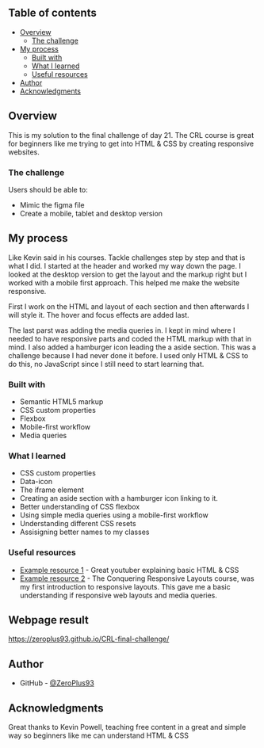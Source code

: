 ## Table of contents

- [Overview](#overview)
  - [The challenge](#the-challenge)
- [My process](#my-process)
  - [Built with](#built-with)
  - [What I learned](#what-i-learned)
  - [Useful resources](#useful-resources)
- [Author](#author)
- [Acknowledgments](#acknowledgments)

## Overview

This is my solution to the final challenge of day 21. The CRL course is great for beginners like me trying to get into HTML & CSS by creating responsive websites.

### The challenge

Users should be able to:

- Mimic the figma file
- Create a mobile, tablet and desktop version

## My process

Like Kevin said in his courses. Tackle challenges step by step and that is what I did. I started at the header and worked my way down the page.
I looked at the desktop version to get the layout and the markup right but I worked with a mobile first approach. This helped me make the website responsive. 

First I work on the HTML and layout of each section and then afterwards I will style it. The hover and focus effects are added last.

The last parst was adding the media queries in. I kept in mind where I needed to have responsive parts and coded the HTML markup with that in mind. I also added a hamburger icon leading the a aside section. This was a challenge because I had never done it before. I used only HTML & CSS to do this, no JavaScript since I still need to start learning that.

### Built with

- Semantic HTML5 markup
- CSS custom properties
- Flexbox
- Mobile-first workflow
- Media queries

### What I learned

- CSS custom properties
- Data-icon
- The iframe element
- Creating an aside section with a hamburger icon linking to it.
- Better understanding of CSS flexbox
- Using simple media queries using a mobile-first workflow
- Understanding different CSS resets
- Assisigning better names to my classes


### Useful resources

- [Example resource 1](https://www.youtube.com/@KevinPowell) - Great youtuber explaining basic HTML & CSS
- [Example resource 2](https://courses.kevinpowell.co/) - The Conquering Responsive Layouts course, was my first introduction to responsive layouts. This gave me a basic understanding if responsive web layouts and media queries.

## Webpage result

https://zeroplus93.github.io/CRL-final-challenge/

## Author

- GitHub - [@ZeroPlus93](https://github.com/ZeroPlus93)


## Acknowledgments

Great thanks to Kevin Powell, teaching free content in a great and simple way so beginners like me can understand HTML & CSS